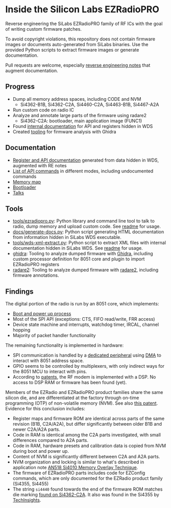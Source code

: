 # Inside the Silicon Labs EZRadioPRO

Reverse engineering the SiLabs EZRadioPRO family of RF ICs with the goal of writing custom firmware patches.

To avoid copyright violations, this repository does not contain firmware images or documents auto-generated from SiLabs binaries. Use the provided Python scripts to extract firmware images or generate documentation.

Pull requests are welcome, especially [reverse engineering notes](docs/regs) that augment documentation.

## Progress

- Dump all memory address spaces, including CODE and NVM
  - Si4362-B1B, Si4362-C2A, Si4460-C2A, Si4463-B1B, Si4467-A2A
- Run custom code on radio IC
- Analyze and annotate large parts of the firmware using radare2
  - Si4362-C2A: bootloader, main application image (FUNC1)
- Found [internal documentation](docs/wds-xml-docs.md) for API and registers hidden in WDS
- Created [tooling](ghidra) for firmware analysis with Ghidra

## Documentation

- [Register and API documentation](docs/wds-xml-docs.md) generated from data hidden in WDS, augmented with RE notes
- [List of API commands](docs/api-cmd.md) in different modes, including undocumented commands
- [Memory map](docs/memory-map.md)
- [Bootloader](docs/boot.md)
- [Talks](talks)

## Tools

- [tools/ezradiopro.py](tools/ezradiopro.py): Python library and command line tool to talk to radio, dump memory and upload custom code. See [readme](tools/README.md) for usage.
- [docs/generate-docs.py](docs/generate-docs.py): Python script generating HTML documentation from information hidden in SiLabs WDS executable.
- [tools/wds-xml-extract.py](tools/wds-xml-extract.py): Python script to extract XML files with internal documentation hidden in SiLabs WDS. See [readme](tools/README.md) for usage.
- [ghidra](ghidra): Tooling to analyze dumped firmware with [Ghidra](https://ghidra-sre.org/), including custom processor definition for 8051 core and plugin to import EZRadioPRO registers
- [radare2](radare2): Tooling to analyze dumped firmware with [radare2](https://github.com/radareorg/radare2), including firmware annotations.

## Findings

The digital portion of the radio is run by an 8051 core, which implements:
- [Boot and power up process](docs/boot.md)
- Most of the SPI API (exceptions: CTS, FIFO read/write, FRR access)
- Device state machine and interrupts, watchdog timer, IRCAL, channel hopping
- Majority of packet handler functionality

The remaining functionality is implemented in hardware: 
- SPI communication is handled by a [dedicated peripheral](docs/regs/mod-spi.md) using [DMA](docs/regs/mod-spi_dma.md) to interact with 8051 address space.
- GPIO seems to be controlled by multiplexers, with only indirect ways for the 8051 MCU to interact with pins.
- According to [patents](https://patents.google.com/patent/US8050313B2), the RF modem is implemented with a DSP. No access to DSP RAM or firmware has been found (yet).

Members of the EZRadio and EZRadioPRO product families share the same silicon die, and are differentiated at the factory through on-time programming (OTP) of non-volatile memory (NVM). See also [this patent](https://patents.google.com/patent/US7613913B2/en). Evidence for this conclusion includes:
- Register maps and firmware ROM are identical across parts of the same revision (B1B, C2A/A2A), but differ significantly between older B1B and newer C2A/A2A parts.
- Code in RAM is identical among the C2A parts investigated, with small differences compared to A2A parts.
- Code in RAM, hardware presets and calibration data is copied from NVM during boot and power up.
- Content of NVM is significantly different between C2A and A2A parts.
- NVM organization and locking is similar to what's described in application note [AN518 Si4010 Memory Overlay Technique](https://www.silabs.com/documents/public/application-notes/AN518.pdf).
- The firmware of EZRadioPRO parts includes code for EZConfig commands, which are only documented for the EZRadio product family (Si4355, Si4455)
- The string `si4440` found towards the end of the firmware ROM matches die marking [found on Si4362-C2A](https://github.com/astuder/Inside-EZRadioPRO/blob/master/img/Si4362-C2A-marking.jpg). It also was found in the Si4355 by [TechInsights](http://www.techinsights.com/reports-and-subscriptions/open-market-reports/Report-Profile/?ReportKey=FAR-1606-804).
